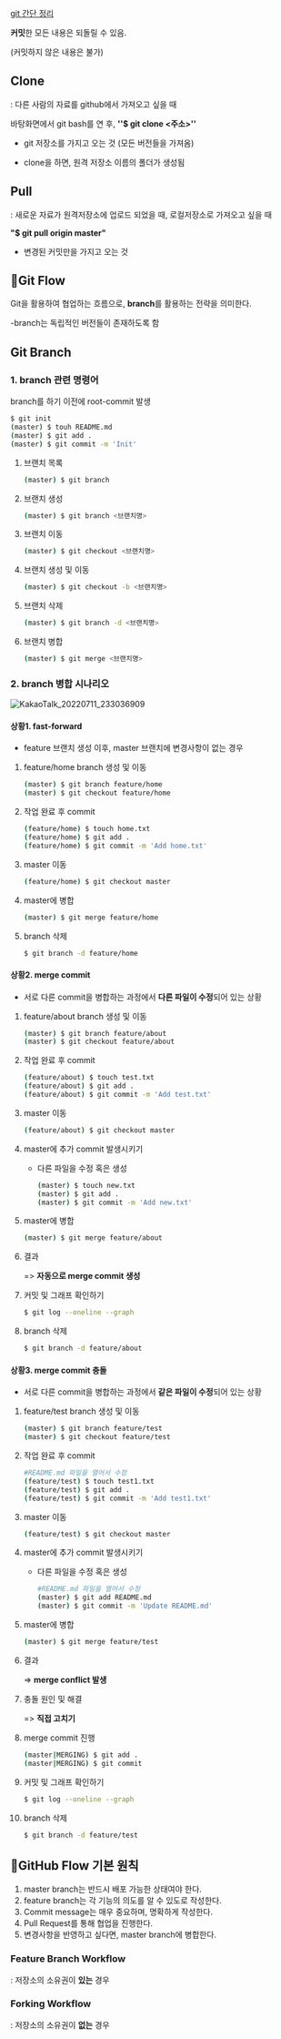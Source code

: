 <u>git 간단 정리</u>

**커밋**한 모든 내용은 되돌릴 수 있음.

(커밋하지 않은 내용은 불가)



## Clone

: 다른 사람의 자료를 github에서 가져오고 싶을 때



바탕화면에서 git bash를 연 후, **''$ git clone <주소>''**

- git 저장소를 가지고 오는 것 (모든 버전들을 가져옴)

- clone을 하면, 원격 저장소 이름의 폴더가 생성됨



## Pull

: 새로운 자료가 원격저장소에 업로드 되었을 때, 로컬저장소로 가져오고 싶을 때



**"$ git pull origin master"**

- 변경된 커밋만을 가지고 오는 것



## 🎄Git Flow

Git을 활용하여 협업하는 흐름으로, **branch**를 활용하는 전략을 의미한다.

-branch는 독립적인 버전들이 존재하도록 함



## Git Branch

### 1. branch 관련 명령어

branch를 하기 이전에 root-commit 발생

```bash
$ git init
(master) $ touh README.md
(master) $ git add .
(master) $ git commit -m 'Init'
```

1. 브랜치 목록

   ```bash
   (master) $ git branch
   ```

2. 브랜치 생성

   ```bash
   (master) $ git branch <브랜치명>
   ```

3. 브랜치 이동

   ```bash
   (master) $ git checkout <브랜치명>
   ```

4. 브랜치 생성 및 이동

   ```bash
   (master) $ git checkout -b <브랜치명>
   ```

5. 브랜치 삭제

   ```bash
   (master) $ git branch -d <브랜치명>
   ```

6. 브랜치 병합

   ```bash
   (master) $ git merge <브랜치명>
   ```

   

### 2. branch 병합 시나리오

![KakaoTalk_20220711_233036909](GitFlow.assets/KakaoTalk_20220711_233036909.jpg)

#### 상황1. fast-forward

- feature 브랜치 생성 이후, master 브랜치에 변경사항이 없는 경우

1. feature/home branch 생성 및 이동

   ```bash
   (master) $ git branch feature/home
   (master) $ git checkout feature/home
   ```

2. 작업 완료 후 commit

   ```bash
   (feature/home) $ touch home.txt
   (feature/home) $ git add .
   (feature/home) $ git commit -m 'Add home.txt'
   ```

3. master 이동

   ```bash
   (feature/home) $ git checkout master
   ```

4. master에 병합

   ```bash
   (master) $ git merge feature/home
   ```

5. branch 삭제

   ```bash
   $ git branch -d feature/home
   ```

#### 상황2. merge commit

- 서로 다른 commit을 병합하는 과정에서 **다른 파일이 수정**되어 있는 상황

1. feature/about branch 생성 및 이동

   ```bash
   (master) $ git branch feature/about
   (master) $ git checkout feature/about
   ```

2. 작업 완료 후 commit

   ```bash
   (feature/about) $ touch test.txt
   (feature/about) $ git add .
   (feature/about) $ git commit -m 'Add test.txt'
   ```

3. master 이동

   ```bash
   (feature/about) $ git checkout master
   ```

4. master에 추가 commit 발생시키기

   - 다른 파일을 수정 혹은 생성

     ```bash
     (master) $ touch new.txt
     (master) $ git add .
     (master) $ git commit -m 'Add new.txt'
     ```

5. master에 병합

   ```bash
   (master) $ git merge feature/about
   ```

6. 결과

   => **자동으로 merge commit 생성**

7. 커밋 및 그래프 확인하기

   ```bash
   $ git log --oneline --graph
   ```

8. branch 삭제

   ```bash
   $ git branch -d feature/about
   ```

#### 상황3. merge commit 충돌

- 서로 다른 commit을 병합하는 과정에서 **같은 파일이 수정**되어 있는 상황

1. feature/test branch 생성 및 이동

   ```bash
   (master) $ git branch feature/test
   (master) $ git checkout feature/test
   ```

2. 작업 완료 후 commit

   ```bash
   #README.md 파일을 열어서 수정
   (feature/test) $ touch test1.txt
   (feature/test) $ git add .
   (feature/test) $ git commit -m 'Add test1.txt'
   ```

3. master 이동

   ```bash
   (feature/test) $ git checkout master
   ```

4. master에 추가 commit 발생시키기

   - 다른 파일을 수정 혹은 생성

     ```bash
     #README.md 파일을 열어서 수정
     (master) $ git add README.md
     (master) $ git commit -m 'Update README.md'
     ```

5. master에 병합

   ```bash
   (master) $ git merge feature/test
   ```

6. 결과

   => **merge conflict 발생**

7. 충돌 원인 및 해결

   => **직접 고치기**

8. merge commit 진행

   ``` bash
   (master|MERGING) $ git add .
   (master|MERGING) $ git commit
   ```

9. 커밋 및 그래프 확인하기

   ```bash
   $ git log --oneline --graph
   ```

10. branch 삭제

    ```bash
    $ git branch -d feature/test
    ```



## 🎄GitHub Flow 기본 원칙

1. master branch는 반드시 배포 가능한 상태여야 한다.
2. feature branch는 각 기능의 의도를 알 수 있도로 작성한다.
3. Commit message는 매우 중요하며, 명확하게 작성한다.
4. Pull Request를 통해 협업을 진행한다.
5. 변경사항을 반영하고 싶다면, master branch에 병합한다.



### Feature Branch Workflow

: 저장소의 소유권이 **있는** 경우



### Forking Workflow

: 저장소의 소유권이 **없는** 경우